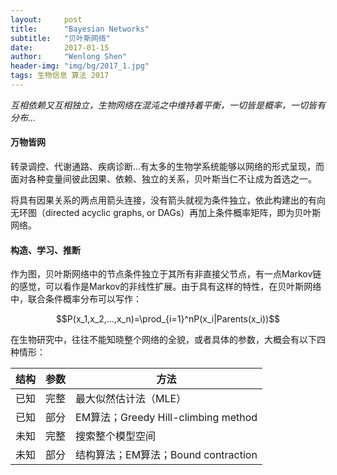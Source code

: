 ```yaml
---
layout:     post
title:      "Bayesian Networks"
subtitle:   "贝叶斯网络"
date:       2017-01-15
author:     "Wenlong Shen"
header-img: "img/bg/2017_1.jpg"
tags: 生物信息 算法 2017
---
```


<script type="text/javascript" src="https://cdnjs.cloudflare.com/ajax/libs/mathjax/2.7.1/MathJax.js?config=default"></script>

*互相依赖又互相独立，生物网络在混沌之中维持着平衡，一切皆是概率，一切皆有分布...*

#### 万物皆网

转录调控、代谢通路、疾病诊断...有太多的生物学系统能够以网络的形式呈现，而面对各种变量间彼此因果、依赖、独立的关系，贝叶斯当仁不让成为首选之一。

将具有因果关系的两点用箭头连接，没有箭头就视为条件独立，依此构建出的有向无环图（directed acyclic graphs, or DAGs）再加上条件概率矩阵，即为贝叶斯网络。

#### 构造、学习、推断

作为图，贝叶斯网络中的节点条件独立于其所有非直接父节点，有一点Markov链的感觉，可以看作是Markov的非线性扩展。由于具有这样的特性，在贝叶斯网络中，联合条件概率分布可以写作：

$$P(x_1,x_2,...,x_n)=\prod_{i=1}^nP(x_i|Parents(x_i))$$

在生物研究中，往往不能知晓整个网络的全貌，或者具体的参数，大概会有以下四种情形：

结构 | 参数 | 方法
:-:|:-:|-
已知 | 完整 | 最大似然估计法（MLE）
已知 | 部分 | EM算法；Greedy Hill-climbing method
未知 | 完整 | 搜索整个模型空间
未知 | 部分 | 结构算法；EM算法；Bound contraction


